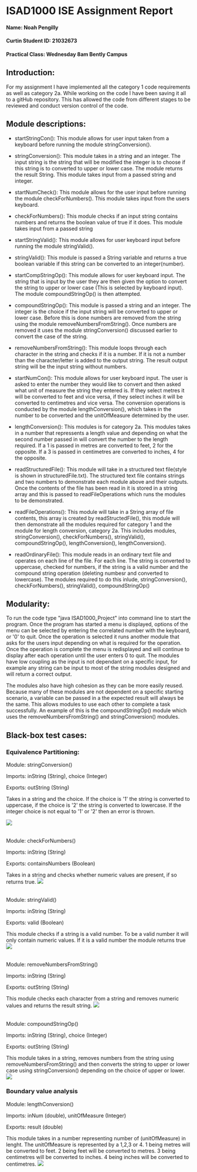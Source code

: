 # ISAD1000 ISE Assignment Report
#### Name: Noah Pengilly
#### Curtin Student ID: 21032673
#### Practical Class: Wednesday 8am Bently Campus
## Introduction:
For my assignment I have implemented all the category 1 code requirements as well as category 2a. While working on the code I have been saving it all to a gitHub repository. This has allowed the code from different stages to be reviewed and conduct version control of the code.
## Module descriptions:
* startStringCon(): This module allows for user input taken from a keyboard before running the module stringConversion().

* stringConversion(): This module takes in a string and an integer. The input string is the string that will be modified the integer is to choose if this string is to converted to upper or lower case. The module returns the result String. This module takes input from a passed string and integer.

* startNumCheck(): This module allows for the user input before running the module checkForNumbers(). This module takes input from the users keyboard.

* checkForNumbers(): This module checks if an input string contains numbers and returns the boolean value of true if it does. This module takes input from a passed string

* startStringValid(): This module allows for user keyboard input before running the module stringValid().

* stringValid(): This module is passed a String variable and returns a true boolean variable if this string can be converted to an integer(number). 

* startCompStringOp(): This module allows for user keyboard input. The string that is input by the user they are then given the option to convert the string to upper or lower case (This is selected by keyboard input). The module compoundStringOp() is then attempted.

* compoundStringOp(): This module is passed a string and an integer. The integer is the choice if the input string will be converted to upper or lower case. Before this is done numbers are removed from the string using the module removeNumbersFromString(). Once numbers are removed it uses the module stringConversion() discussed earlier to convert the case of the string.

* removeNumbersFromString(): This module loops through each character in the string and checks if it is a number. If it is not a number than the character/letter is added to the output string. The result output string will be the input string without numbers.

* startNumCon(): This module allows for user keyboard input. The user is asked to enter the number they would like to convert and then asked what unit of measure the string they entered is. If they select metres it will be converted to feet and vice versa, if they select inches it will be converted to centimetres and vice versa. The conversion operations is conducted by the module lengthConversion(), which takes in the number to be converted and the unitOfMeasure determined by the user.

* lengthConversion(): This modules is for category 2a. This modules takes in a number that repressents a length value and depending on what the second number passed in will convert the number to the length required. If a 1 is passed in metres are converted to feet, 2 for the opposite. If a 3 is passed in centimetres are converted to inches, 4 for the opposite.

* readStructuredFile(): This module will take in a structured text file(style is shown in structuredFile.txt). The structured text file contains strings and two numbers to demonstrate each module above and their outputs. Once the contents of the file has been read in it is stored in a string array and this is passed to readFileOperations which runs the modules to be demonstrated.

* readFileOperations(): This module will take in a String array of file contents, this array is created by readStructedFile(), this module will then demonstrate all the modules required for category 1 and the module for length conversion, category 2a. This includes modules, stringConversion(), checkForNumbers(), stringValid(), compoundStringOp(), lengthConversion(), lengthConversion().

* readOrdinaryFile(): This module reads in an ordinary text file and operates on each line of the file. For each line. The string is converted to uppercase, checked for numbers, if the string is a valid number and the compound string operation (deleting numbesr and converted to lowercase). The modules required to do this inlude, stringConversion(), checkForNumbers(), stringValid(), compoundStringOp()

## Modularity:
To run the code type "java ISAD1000_Project" into command line to start the program. Once the program has started a menu is displayed, options of the menu can be selected by entering the correlated number with the keyboard, or '0' to quit. Once the operation is selected it runs another module that asks for the users input depending on what is required for the operation. Once the operation is complete the menu is redisplayed and will continue to display after each operation until the user enters 0 to quit. 
The modules have low coupling as the input is not dependant on a specific input, for example any string can be input to most of the string modules designed and will return a correct output.

The modules also have high cohesion as they can be more easily reused.
Because many of these modules are not dependent on a specific starting scenario, a variable can be passed in a the expected result will always be the same. This allows modules to use each other to complete a task successfully. An example of this is the compoundStringOp() module which uses the removeNumbersFromString() and stringConversion() modules.


## Black-box test cases:
### Equivalence Partitioning:
Module: stringConversion()

Imports: inString (String), choice (Integer)

Exports: outString (String)

Takes in a string and the choice. If the choice is '1' the string is converted to uppercase, if the choice is '2' the string is converted to lowercase. If the integer choice is not equal to '1' or '2' then an error is thrown.

![](stringConversion.PNG)
######

Module: checkForNumbers()

Imports: inString (String)

Exports: containsNumbers (Boolean)

Takes in a string and checks whether numeric values are present, if so returns true.
![](checkForNumbers.PNG)
######

Module: stringValid()

Imports: inString (String)

Exports: valid (Boolean)

This module checks if a string is a valid number. To be a valid number it will only contain numeric values. If it is a valid number the module returns true
![](stringValid.PNG)
######

Module: removeNumbersFromString()

Imports: inString (String)

Exports: outString (String)

This module checks each character from a string and removes numeric values and returns the result string.
![](removeNumbersFromString.PNG)
######

Module: compoundStringOp()

Imports: inString (String), choice (Integer)

Exports: outString (String)

This module takes in a string, removes numbers from the string using removeNumbersFromString() and then converts the string to upper or lower case using stringConversion() depending on the choice of upper or lower.
![](compoundStringOp.PNG)


### Boundary value analysis
Module: lengthConversion()

Imports: inNum (double), unitOfMeasure (Integer)

Exports: result (double)

This module takes in a number representing number of (unitOfMeasure) in lenght. The unitOfMeasure is represented by a 1,2,3 or 4. 1 being metres will be converted to feet. 2 being feet will be converted to metres. 3 being centimetres will be converted to inches. 4 being inches will be converted to centimetres.
![](lengthConversion.PNG)
